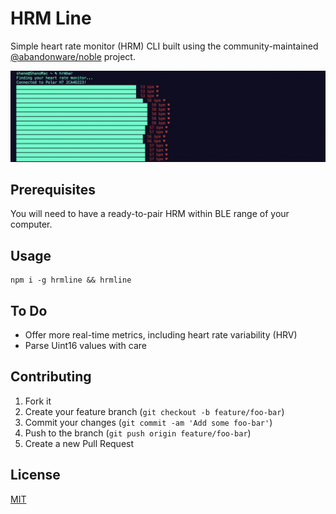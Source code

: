 HRM Line
===

Simple heart rate monitor (HRM) CLI built using the community-maintained [@abandonware/noble](https://github.com/abandonware/noble) project.

![HRM Line Screenshot](hrmline_screenshot.png)

## Prerequisites
You will need to have a ready-to-pair HRM within BLE range of your computer.

## Usage
```
npm i -g hrmline && hrmline
```

## To Do
- Offer more real-time metrics, including heart rate variability (HRV)
- Parse Uint16 values with care

## Contributing
1. Fork it
2. Create your feature branch (`git checkout -b feature/foo-bar`)
3. Commit your changes (`git commit -am 'Add some foo-bar'`)
4. Push to the branch (`git push origin feature/foo-bar`)
5. Create a new Pull Request

## License
[MIT](https://choosealicense.com/licenses/mit/)

